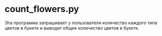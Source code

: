 # count_flowers.py

 Эта программа запрашивает у пользователя количество каждого типа цветов в букете и выводит общее количество цветов в букете.
